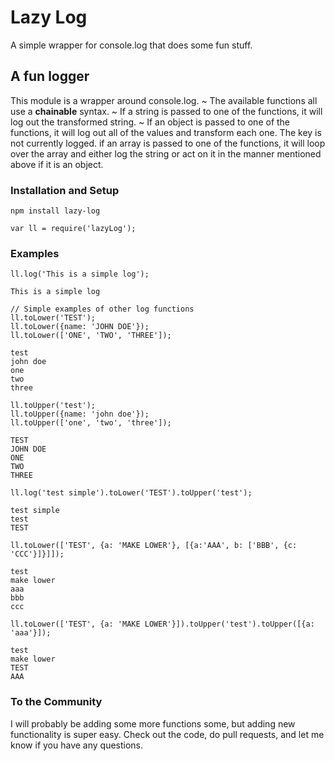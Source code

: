 # Lazy Log

A simple wrapper for console.log that does some fun stuff.

## A fun logger

This module is a wrapper around console.log.
~ The available functions all use a **chainable** syntax.
~ If a string is passed to one of the functions, it will log out the transformed string.
~ If an object is passed to one of the functions, it will log out all of the values and transform each one.  The key is not currently logged.
if an array is passed to one of the functions, it will loop over the array and either log the string or act on it in the manner mentioned above if it is an object.

### Installation and Setup

```
npm install lazy-log
```

```
var ll = require('lazyLog');
```

### Examples

```
ll.log('This is a simple log');

This is a simple log
```

```
// Simple examples of other log functions
ll.toLower('TEST');
ll.toLower({name: 'JOHN DOE'});
ll.toLower(['ONE', 'TWO', 'THREE']);

test
john doe
one
two
three
```

```
ll.toUpper('test');
ll.toUpper({name: 'john doe'});
ll.toUpper(['one', 'two', 'three']);

TEST
JOHN DOE
ONE
TWO
THREE
```

```
ll.log('test simple').toLower('TEST').toUpper('test');

test simple
test
TEST
```

```
ll.toLower(['TEST', {a: 'MAKE LOWER'}, [{a:'AAA', b: ['BBB', {c: 'CCC'}]}]]);

test
make lower
aaa
bbb
ccc
```

```
ll.toLower(['TEST', {a: 'MAKE LOWER'}]).toUpper('test').toUpper([{a: 'aaa'}]);

test
make lower
TEST
AAA
```

### To the Community
I will probably be adding some more functions some, but adding new functionality is super easy.  Check out the code, do pull requests, and let me know if you have any questions.

